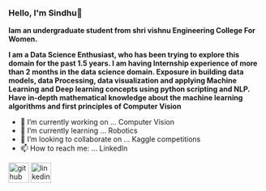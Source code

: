 ### Hello, I'm Sindhu👋

 **Iam an undergraduate student from shri vishnu Engineering College For Women.** 
 
****I am a Data Science Enthusiast, who has been trying to explore this domain for the past 1.5 years. I am having Internship experience of more than 2 months in the data science domain. Exposure in building data models, data Processing, data visualization and applying Machine Learning and Deep learning concepts using python scripting and NLP. Have in-depth mathematical knowledge about the machine learning algorithms and first principles of Computer Vision**** 

 
- 🔭 I’m currently working on ... Computer Vision
- 🌱 I’m currently learning ... Robotics
- 👯 I’m looking to collaborate on ... Kaggle competitions
- 📫 How to reach me: ... Linkedln

[<img src='https://cdn.jsdelivr.net/npm/simple-icons@3.0.1/icons/github.svg' alt='github' height='40'>](https://github.com/MgSindhu)  [<img src='https://cdn.jsdelivr.net/npm/simple-icons@3.0.1/icons/linkedin.svg' alt='linkedin' height='40'>](https://www.linkedin.com/in/mg-sindhu)  
